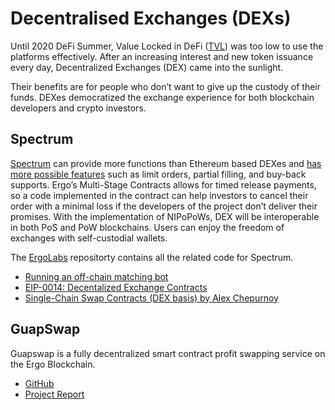# Decentralised Exchanges (DEXs)

Until 2020 DeFi Summer, Value Locked in DeFi ([TVL](https://medium.com/coinmonks/google-sheets-analytics-total-value-locked-in-defi-33b926c18a9f)) was too low to use the platforms effectively. After an increasing interest and new token issuance every day, Decentralized Exchanges (DEX) came into the sunlight. 

Their benefits are for people who don’t want to give up the custody of their funds. DEXes democratized the exchange experience for both blockchain developers and crypto investors. 

## Spectrum

[Spectrum](https://spectrum.fi) can provide more functions than Ethereum based DEXes and [has more possible features](https://ergoplatform.org/en/blog/2021-04-06-ergodex-model-amm-and-order-book-type-exchange/) such as limit orders, partial filling, and buy-back supports. Ergo’s Multi-Stage Contracts allows for timed release payments, so a code implemented in the contract can help investors to cancel their order with a minimal loss if the developers of the project don’t deliver their promises. With the implementation of NIPoPoWs, DEX will be interoperable in both PoS and PoW blockchains. Users can enjoy the freedom of exchanges with self-custodial wallets.



The [ErgoLabs](https://github.com/ergolabs) repositorty contains all the related code for Spectrum. 

- [Running an off-chain matching bot](https://github.com/ergolabs/ergo-dex-backend#building--running-the-off-chain-services)
- [EIP-0014: Decentalized Exchange Contracts](https://github.com/ergoplatform/eips/pull/27)
- [Single-Chain Swap Contracts (DEX basis) by Alex Chepurnoy](https://www.youtube.com/watch)

## GuapSwap

Guapswap is a fully decentralized smart contract profit swapping service on the Ergo Blockchain.

- [GitHub](https://github.com/GuapSwap)
- [Project Report](/docs/events/pdf/GuapSwap_-_ErgoHack3_Project_Report.pdf)
  
